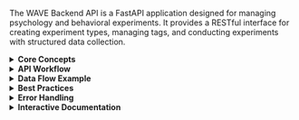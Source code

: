 The WAVE Backend API is a FastAPI application designed for managing psychology and behavioral experiments. It provides a RESTful interface for creating experiment types, managing tags, and conducting experiments with structured data collection.

<details>
<summary><strong>Core Concepts</strong></summary>

### 1. Experiment Types
Experiment types define the structure and schema for different kinds of experiments. They act as templates that specify:
- What kind of data will be collected
- The database schema for storing results
- Metadata about the experiment methodology

### 2. Tags
Tags are used to categorize and organize experiments. They enable:
- Filtering experiments by research area (e.g., "cognitive", "memory", "attention")
- Grouping related experiments across different types
- Searchable metadata for data analysis

### 3. Experiments
Experiments are individual instances or runs of a specific experiment type. Each experiment:
- References an experiment type (defines the structure)
- Contains participant information
- Stores experimental data and results
- Can be tagged for organization

</details>

<details>
<summary><strong>API Workflow</strong></summary>

### Step 1: Create Experiment Types (Required First)

Before creating experiments, you must define the experiment types that will be used.

**POST `/api/v1/experiment-types/`**

```json
{
  "name": "cognitive_assessment",
  "description": "Cognitive performance evaluation with reaction time measurements",
  "table_name": "cognitive_test_data",
  "schema_definition": {
    "reaction_time": "FLOAT",
    "accuracy": "FLOAT", 
    "difficulty_level": "INTEGER",
    "stimulus_type": "STRING"
  }
}
```

The `schema_definition` field allows you to specify additional columns that will be created for storing experiment-specific data.

**Supported Column Types:**
- `INTEGER` - Whole numbers
- `FLOAT` - Decimal numbers  
- `STRING` - Text (up to 255 characters)
- `TEXT` - Long text
- `BOOLEAN` - True/false values
- `DATETIME` - Date and time values
- `JSON` - JSON objects

**Note:** When you create an experiment type, a dedicated database table is automatically created with your custom columns plus these required columns: `id`, `experiment_uuid`, `participant_id`, `created_at`, `updated_at`.

### Step 2: Create Tags (Optional)

Create tags to categorize your experiments. This step is optional but recommended for organization.

**POST `/api/v1/tags/`**

```json
{
  "name": "cognitive",
  "description": "Cognitive performance and mental processing experiments"
}
```

Common tag examples:
- `cognitive` - Mental processing experiments
- `memory` - Memory-related studies
- `attention` - Attention and focus studies
- `behavioral` - Behavioral response experiments
- `visual` - Visual perception studies
- `audio` - Auditory processing experiments

### Step 3: Create Experiments

Once you have experiment types defined, you can create individual experiment instances.

**POST `/api/v1/experiments/`**

```json
{
  "experiment_type_id": 1,
  "description": "Cognitive assessment with visual stimuli for participant 001",
  "tags": ["cognitive", "visual", "attention"],
  "additional_data": {
    "session_duration": 30,
    "difficulty_level": 2,
    "baseline_score": 85,
    "notes": "First session, participant was alert and cooperative"
  }
}
```

### Step 4: Add Experiment Data

Once you have created experiments, you can add actual data rows to the experiment's custom table.

**POST `/api/v1/experiment-data/{experiment_id}/data/`**

```json
{
  "participant_id": "SUBJ-2024-001",
  "data": {
    "reaction_time": 1.23,
    "accuracy": 0.85,
    "difficulty_level": 2,
    "stimulus_type": "visual"
  }
}
```

**Response:**
```json
{
  "id": 1,
  "experiment_uuid": "550e8400-e29b-41d4-a716-446655440000",
  "participant_id": "SUBJ-2024-001",
  "created_at": "2024-01-15T10:30:00Z",
  "updated_at": "2024-01-15T10:30:00Z",
  "reaction_time": 1.23,
  "accuracy": 0.85,
  "difficulty_level": 2,
  "stimulus_type": "visual"
}
```

**Get Experiment Data**

**GET `/api/v1/experiment-data/{experiment_id}/data/`**

Supports filtering by:
- `participant_id` - Filter by participant  
- `created_after` - Filter by creation date (after)
- `created_before` - Filter by creation date (before)
- `limit` and `offset` - Pagination

**Response:**
```json
[
  {
    "id": 1,
    "experiment_uuid": "550e8400-e29b-41d4-a716-446655440000",
    "participant_id": "SUBJ-2024-001",
    "created_at": "2024-01-15T10:30:00Z",
    "updated_at": "2024-01-15T10:30:00Z",
    "reaction_time": 1.23,
    "accuracy": 0.85,
    "difficulty_level": 2,
    "stimulus_type": "visual"
  },
  {
    "id": 2,
    "experiment_uuid": "550e8400-e29b-41d4-a716-446655440000",
    "participant_id": "SUBJ-2024-002",
    "created_at": "2024-01-15T11:45:00Z",
    "updated_at": "2024-01-15T11:45:00Z",
    "reaction_time": 1.45,
    "accuracy": 0.92,
    "difficulty_level": 3,
    "stimulus_type": "audio"
  }
]
```

**Update Experiment Data**

**PUT `/api/v1/experiment-data/{experiment_id}/data/row/{row_id}`**

```json
{
  "participant_id": "SUBJ-2024-001",
  "data": {
    "reaction_time": 1.45,
    "accuracy": 0.90
  }
}
```

**Response:**
```json
{
  "id": 1,
  "experiment_uuid": "550e8400-e29b-41d4-a716-446655440000",
  "participant_id": "SUBJ-2024-001",
  "created_at": "2024-01-15T10:30:00Z",
  "updated_at": "2024-01-15T14:22:00Z",
  "reaction_time": 1.45,
  "accuracy": 0.90,
  "difficulty_level": 2,
  "stimulus_type": "visual"
}
```

**Query Experiment Data**

**POST `/api/v1/experiment-data/{experiment_id}/data/query`**

```json
{
  "participant_id": "SUBJ-2024-001",
  "filters": {
    "difficulty_level": 2,
    "accuracy": 0.85
  },
  "created_after": "2024-01-01T00:00:00",
  "limit": 100,
  "offset": 0
}
```

### Step 5: Search and Query Data

The API provides powerful search capabilities to find experiments, data, and metadata across your research database.

#### Basic Experiment Queries
**GET `/api/v1/experiments/`**

Supports filtering by:
- `experiment_type_id` - Filter by experiment type
- `participant_id` - Filter by participant
- `tags` - Filter by tags
- `skip` and `limit` - Pagination

Example: `GET /api/v1/experiments/?tags=cognitive&tags=memory&limit=50`

#### Advanced Search Capabilities

##### Search Experiments by Tags
**POST `/api/v1/search/experiments/by-tags`**

Find experiments based on tag criteria with flexible matching:

```json
{
  "tags": ["cognitive", "memory"],
  "match_all": true,
  "created_after": "2024-01-01T00:00:00Z",
  "skip": 0,
  "limit": 100
}
```

- `match_all: true` - Experiments must have ALL specified tags
- `match_all: false` - Experiments must have ANY of the specified tags

##### Search Experiment Types by Description
**POST `/api/v1/search/experiment-types/by-description`**

Find experiment types using text search in names and descriptions:

```json
{
  "search_text": "reaction time",
  "created_after": "2024-01-01T00:00:00Z",
  "skip": 0,
  "limit": 100
}
```

##### Search Tags by Name
**POST `/api/v1/search/tags/by-name`**

Find tags by searching names and descriptions:

```json
{
  "search_text": "cognitive",
  "skip": 0,
  "limit": 100
}
```

##### Search Experiments Within Type
**POST `/api/v1/search/experiments/by-description-and-type`**

Search experiment descriptions within a specific experiment type:

```json
{
  "experiment_type_id": 1,
  "search_text": "visual stimuli",
  "skip": 0,
  "limit": 100
}
```

##### Advanced Multi-Criteria Search
**POST `/api/v1/search/experiments/advanced`**

Combine multiple search criteria:

```json
{
  "search_text": "reaction time",
  "tags": ["cognitive", "visual"],
  "match_all_tags": false,
  "experiment_type_id": 1,
  "created_after": "2024-01-01T00:00:00Z",
  "skip": 0,
  "limit": 100
}
```

##### Get Experiment Data by Tags
**POST `/api/v1/search/experiment-data/by-tags`**

Retrieve all experiment data for experiments matching specific tags:

```json
{
  "tags": ["memory", "recall"],
  "match_all": true,
  "created_after": "2024-01-01T00:00:00Z",
  "skip": 0,
  "limit": 500
}
```

**Response includes:**
```json
{
  "data": [
    {
      "id": 1,
      "experiment_uuid": "550e8400-e29b-41d4-a716-446655440000",
      "participant_id": "SUBJ-2024-001",
      "reaction_time": 1.23,
      "accuracy": 0.85,
      "experiment_metadata": {
        "experiment_uuid": "550e8400-e29b-41d4-a716-446655440000",
        "experiment_description": "Cognitive assessment with visual stimuli",
        "experiment_type_name": "cognitive_assessment",
        "experiment_tags": ["cognitive", "memory"]
      }
    }
  ],
  "total_rows": 150,
  "total_experiments": 5,
  "experiment_info": {
    "550e8400-e29b-41d4-a716-446655440000": {
      "description": "Cognitive assessment with visual stimuli",
      "type_name": "cognitive_assessment",
      "tags": ["cognitive", "memory"],
      "data_count": 30
    }
  },
  "pagination": {
    "skip": 0,
    "limit": 500,
    "total": 150
  }
}
```

#### Individual Experiment Management

##### Get Specific Experiment
**GET `/api/v1/experiments/{experiment_uuid}`**

##### Get Experiment Schema Information
**GET `/api/v1/experiments/{experiment_uuid}/columns`**

Returns the database schema for the experiment, including both base columns and any custom columns defined in the experiment type.

#### Search Features

All search endpoints support:
- **Date filtering**: `created_after` and `created_before` parameters
- **Pagination**: `skip` and `limit` parameters  
- **Case-insensitive text search**: Partial matching in descriptions and names
- **Data isolation**: Results are properly isolated between experiments
- **Rich metadata**: Search results include experiment context and metadata

</details>

<details>
<summary><strong>Data Flow Example</strong></summary>

Here's a complete workflow for a memory study:

1. **Create Experiment Type:**
   ```json
   {
     "name": "word_recall_test",
     "description": "Memory test using word list recall",
     "table_name": "word_recall_data",
     "schema_definition": {
       "word_list_length": "INTEGER",
       "recall_accuracy": "FLOAT",
       "recall_time": "FLOAT",
       "strategy_used": "STRING"
     }
   }
   ```

2. **Create Tags:**
   ```json
   [
     {"name": "memory", "description": "Memory-related experiments"},
     {"name": "recall", "description": "Recall-based memory tests"},
     {"name": "verbal", "description": "Verbal/language-based tasks"}
   ]
   ```

3. **Create Experiments:**
   ```json
   {
     "experiment_type_id": 1,
     "description": "Word recall test - 20 word list",
     "tags": ["memory", "recall", "verbal"],
     "additional_data": {
       "word_list_length": 20,
       "session_time": "morning",
       "participant_age": 25,
       "notes": "Participant used visualization strategy"
     }
   }
   ```

4. **Add Experiment Data:**
   ```json
   {
     "participant_id": "MEM-STUDY-001",
     "data": {
       "word_list_length": 20,
       "recall_accuracy": 0.75,
       "recall_time": 45.2,
       "strategy_used": "visualization"
     }
   }
   ```

5. **Query and Search Results:**
   - **Basic queries:**
     - Get all memory experiments: `GET /api/v1/experiments/?tags=memory`
     - Get specific participant data: `GET /api/v1/experiments/?participant_id=MEM-STUDY-001`
     - Get experiment data: `GET /api/v1/experiment-data/{experiment_id}/data/?participant_id=MEM-STUDY-001`
     - Query data with filters: `POST /api/v1/experiment-data/{experiment_id}/data/query` with custom filters
     - Get schema info: `GET /api/v1/experiments/{uuid}/columns`
   
   - **Advanced search:**
     - Find all memory-related experiments: `POST /api/v1/search/experiments/by-tags` with `{"tags": ["memory"]}`
     - Search for recall experiments: `POST /api/v1/search/experiment-types/by-description` with `{"search_text": "recall"}`
     - Get combined data from all memory experiments: `POST /api/v1/search/experiment-data/by-tags` with `{"tags": ["memory"]}`
     - Search within word recall experiments: `POST /api/v1/search/experiments/by-description-and-type` with `{"experiment_type_id": 1, "search_text": "20 word"}`

</details>

<details>
<summary><strong>Best Practices</strong></summary>

### Naming Conventions
- **Experiment Types**: Use descriptive names like `cognitive_assessment`, `memory_recall_test`
- **Participant IDs**: Use consistent formats like `SUBJ-2024-001`, `PART-COGNITIVE-123`
- **Tags**: Use lowercase, single words when possible (`memory`, `cognitive`, `visual`)

### Data Organization
- Plan your experiment types before starting data collection
- Use tags consistently across experiments for better filtering
- Include meaningful descriptions for both experiments and experiment types
- Store metadata in `additional_data` for flexibility

### Schema Design
- Define custom columns in experiment type `schema_definition` for structured data
- Use appropriate data types: `INTEGER`, `FLOAT`, `STRING`, `TEXT`, `BOOLEAN`, `DATETIME`, `JSON`
- Consider what data you'll need for analysis when designing schemas
- Remember that each experiment type gets its own dedicated table for data storage
- Always include participant_id when adding data rows - it's required for all experiment data

</details>

<details>
<summary><strong>Error Handling</strong></summary>

The API returns standard HTTP status codes:
- `200` - Success
- `400` - Bad Request (validation errors, missing required fields)
- `404` - Not Found (experiment, experiment type, or tag doesn't exist)
- `500` - Internal Server Error

Common validation errors:
- Missing required fields
- Invalid `experiment_type_id` (must reference existing experiment type)
- Invalid data types in request body
- Duplicate names (experiment types and tags must be unique)

</details>

<details>
<summary><strong>Interactive Documentation</strong></summary>

**Available Documentation Endpoints:**
- `/docs` - Interactive Swagger UI
- `/redoc` - Alternative ReDoc interface
- `/openapi.json` - OpenAPI specification

The Swagger UI provides:
- Interactive forms with example data
- Real-time API testing
- Schema validation
- Response examples

Use the interactive documentation to explore the API and test endpoints with sample data.

</details>
